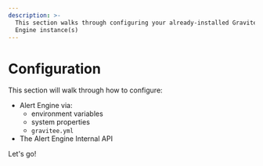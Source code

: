 ```yaml
---
description: >-
  This section walks through configuring your already-installed Gravitee Alert
  Engine instance(s)
---
```


# Configuration

This section will walk through how to configure:

* Alert Engine via:
  * environment variables
  * system properties
  * `gravitee.yml`
* The Alert Engine Internal API

Let's go!

&#x20;
